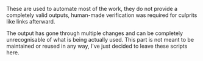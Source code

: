 These are used to automate most of the work, they do not provide a completely valid outputs, human-made verification was required for culprits like links afterward.

The output has gone through multiple changes and can be completely unrecognisable of what is being actually used. This part is not meant to be maintained or reused in any way, I've just decided to leave these scripts here.